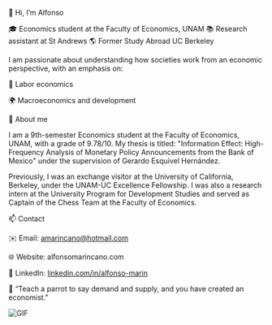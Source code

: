 👋 Hi, I’m Alfonso

🎓 Economics student at the Faculty of Economics, UNAM
📚 Research assistant at St Andrews
🌎 Former Study Abroad UC Berkeley

I am passionate about understanding how societies work from an economic perspective, with an emphasis on:

👷 Labor economics

🌍 Macroeconomics and development

🧠 About me

I am a 9th-semester Economics student at the Faculty of Economics, UNAM, with a grade of 9.78/10. My thesis is titled: "Information Effect: High-Frequency Analysis of Monetary Policy Announcements from the Bank of Mexico" under the supervision of Gerardo Esquivel Hernández.

Previously, I was an exchange visitor at the University of California, Berkeley, under the UNAM-UC Excellence Fellowship. I was also a research intern at the University Program for Development Studies and served as Captain of the Chess Team at the Faculty of Economics.

📫 Contact

✉️ Email: amarincano@hotmail.com

🌐 Website: alfonsomarincano.com

💼 LinkedIn: [linkedin.com/in/alfonso-marin](https://www.linkedin.com/in/alfonsomarincano/)

📌 “Teach a parrot to say demand and supply, and you have created an economist."

![GIF](https://media4.giphy.com/media/v1.Y2lkPTc5MGI3NjExZGh5M3hhYWhucHBrMTNwNmQ4d2txdmc2ejRid2QzazF5c3lsZnNwZCZlcD12MV9pbnRlcm5hbF9naWZfYnlfaWQmY3Q9Zw/QWvcBw9qXs9wiVypPm/giphy.gif)
